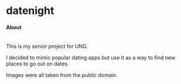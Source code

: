 # datenight

#### About
<br>
This is my senior project for UNG.

I decided to mimic popular dating apps but use it as a way to find new places to go out on dates.

Images were all taken from the public domain.

